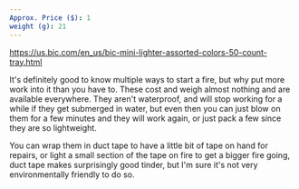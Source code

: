 ```yaml
---
Approx. Price ($): 1
weight (g): 21
---
```

https://us.bic.com/en_us/bic-mini-lighter-assorted-colors-50-count-tray.html

It's definitely good to know multiple ways to start a fire, but why put more work into it than you have to. These cost and weigh almost nothing and are available everywhere. They aren't waterproof, and will stop working for a while if they get submerged in water, but even then you can just blow on them for a few minutes and they will work again, or just pack a few since they are so lightweight. 

You can wrap them in duct tape to have a little bit of tape on hand for repairs, or light a small section of the tape on fire to get a bigger fire going, duct tape makes surprisingly good tinder, but I'm sure it's not very environmentally friendly to do so.
